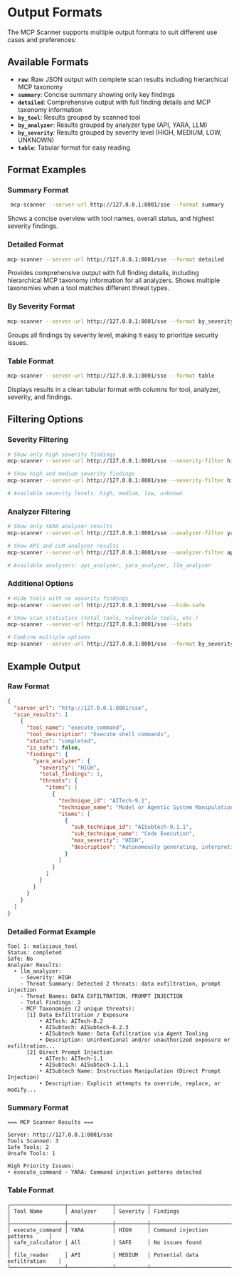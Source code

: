 # Output Formats

The MCP Scanner supports multiple output formats to suit different use cases and preferences:

## Available Formats

- **`raw`**: Raw JSON output with complete scan results including hierarchical MCP taxonomy
- **`summary`**: Concise summary showing only key findings
- **`detailed`**: Comprehensive output with full finding details and MCP taxonomy information
- **`by_tool`**: Results grouped by scanned tool
- **`by_analyzer`**: Results grouped by analyzer type (API, YARA, LLM)
- **`by_severity`**: Results grouped by severity level (HIGH, MEDIUM, LOW, UNKNOWN)
- **`table`**: Tabular format for easy reading

## Format Examples

### Summary Format
```bash
 mcp-scanner --server-url http://127.0.0.1:8001/sse --format summary
```
Shows a concise overview with tool names, overall status, and highest severity findings.

### Detailed Format
```bash
mcp-scanner --server-url http://127.0.0.1:8001/sse --format detailed
```
Provides comprehensive output with full finding details, including hierarchical MCP taxonomy information for all analyzers. Shows multiple taxonomies when a tool matches different threat types.

### By Severity Format
```bash
mcp-scanner --server-url http://127.0.0.1:8001/sse --format by_severity
```
Groups all findings by severity level, making it easy to prioritize security issues.

### Table Format
```bash
mcp-scanner --server-url http://127.0.0.1:8001/sse --format table
```
Displays results in a clean tabular format with columns for tool, analyzer, severity, and findings.

## Filtering Options

### Severity Filtering
```bash
# Show only high severity findings
mcp-scanner --server-url http://127.0.0.1:8001/sse --severity-filter high

# Show high and medium severity findings
mcp-scanner --server-url http://127.0.0.1:8001/sse --severity-filter high,medium

# Available severity levels: high, medium, low, unknown
```

### Analyzer Filtering
```bash
# Show only YARA analyzer results
mcp-scanner --server-url http://127.0.0.1:8001/sse --analyzer-filter yara_analyzer

# Show API and LLM analyzer results
mcp-scanner --server-url http://127.0.0.1:8001/sse --analyzer-filter api_analyzer,llm_analyzer

# Available analyzers: api_analyzer, yara_analyzer, llm_analyzer
```

### Additional Options
```bash
# Hide tools with no security findings
mcp-scanner --server-url http://127.0.0.1:8001/sse --hide-safe

# Show scan statistics (total tools, vulnerable tools, etc.)
mcp-scanner --server-url http://127.0.0.1:8001/sse --stats

# Combine multiple options
mcp-scanner --server-url http://127.0.0.1:8001/sse --format by_severity --severity-filter high,medium --stats
```

## Example Output

### Raw Format
```json
{
  "server_url": "http://127.0.0.1:8001/sse",
  "scan_results": [
    {
      "tool_name": "execute_command",
      "tool_description": "Execute shell commands",
      "status": "completed",
      "is_safe": false,
      "findings": {
        "yara_analyzer": {
          "severity": "HIGH",
          "total_findings": 1,
          "threats": {
            "items": [
              {
                "technique_id": "AITech-9.1",
                "technique_name": "Model or Agentic System Manipulation",
                "items": [
                  {
                    "sub_technique_id": "AISubtech-9.1.1",
                    "sub_technique_name": "Code Execution",
                    "max_severity": "HIGH",
                    "description": "Autonomously generating, interpreting, or executing code, leading to unsolicited or unauthorized code execution targeted to large language models (LLMs), or agentic frameworks, systems (including MCP, A2A) often include integrated code interpreter or tool execution components."
                  }
                ]
              }
            ]
          }
        }
      }
    }
  ]
}
```

### Detailed Format Example
```
Tool 1: malicious_tool
Status: completed
Safe: No
Analyzer Results:
  • llm_analyzer:
    - Severity: HIGH
    - Threat Summary: Detected 2 threats: data exfiltration, prompt injection
    - Threat Names: DATA EXFILTRATION, PROMPT INJECTION
    - Total Findings: 2
    - MCP Taxonomies (2 unique threats):
      [1] Data Exfiltration / Exposure
          • AITech: AITech-8.2
          • AISubtech: AISubtech-8.2.3
          • AISubtech Name: Data Exfiltration via Agent Tooling
          • Description: Unintentional and/or unauthorized exposure or exfiltration...
      [2] Direct Prompt Injection
          • AITech: AITech-1.1
          • AISubtech: AISubtech-1.1.1
          • AISubtech Name: Instruction Manipulation (Direct Prompt Injection)
          • Description: Explicit attempts to override, replace, or modify...
```

### Summary Format
```
=== MCP Scanner Results ===

Server: http://127.0.0.1:8001/sse
Tools Scanned: 3
Safe Tools: 2
Unsafe Tools: 1

High Priority Issues:
• execute_command - YARA: Command injection patterns detected
```

### Table Format
```
┌─────────────────┬──────────────┬──────────┬────────────────────────────────┐
│ Tool Name       │ Analyzer     │ Severity │ Findings                       │
├─────────────────┼──────────────┼──────────┼────────────────────────────────┤
│ execute_command │ YARA         │ HIGH     │ Command injection patterns     │
│ safe_calculator │ All          │ SAFE     │ No issues found                │
│ file_reader     │ API          │ MEDIUM   │ Potential data exfiltration    │
└─────────────────┴──────────────┴──────────┴────────────────────────────────┘
```
